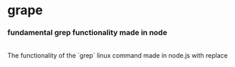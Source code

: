 # grape 
### fundamental grep functionality made in node
<br>
The functionality of the `grep` linux command made in node.js with replace
